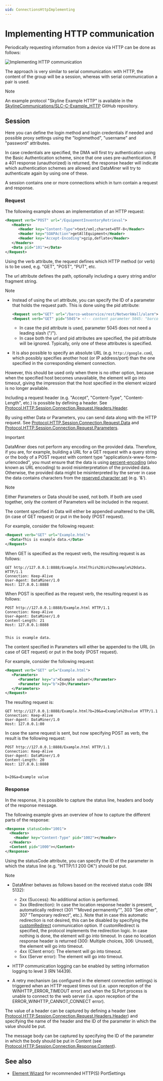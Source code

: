 ```yaml
---
uid: ConnectionsHttpImplementing
---
```


# Implementing HTTP communication

Periodically requesting information from a device via HTTP can be done as follows:

![Implementing HTTP communication](~/develop/images/Connection_Types_-_HTTP_Session_Building_Blocks.svg)

The approach is very similar to serial communication: with HTTP, the content of the group will be a session, whereas with serial communication a pair is used.

> [!NOTE]
> An example protocol "Skyline Example HTTP" is available in the [SkylineCommunications/SLC-C-Example_HTTP](https://github.com/SkylineCommunications/SLC-C-Example_HTTP) GitHub repository.

## Session

Here you can define the login method and login credentials if needed and possible proxy settings using the "loginmethod", "username" and "password" attributes.

In case credentials are specified, the DMA will first try authentication using the Basic Authentication scheme, since that one uses pre-authentication. If a 401 response (unauthorized) is returned, the response header will indicate which authentication schemes are allowed and DataMiner will try to authenticate again by using one of these.

A session contains one or more connections which in turn contain a request and response.

### Request

The following example shows an implementation of an HTTP request:

```xml
<Request verb="POST" url="/EquipmentInventoryRetrieval">
   <Headers>
      <Header key="Content-Type">text/xml;charset=UTF-8</Header>
      <Header key="SOAPAction">getAllEquipment</Header>
      <Header key="Accept-Encoding">gzip,deflate</Header>
   </Headers>
   <Data pid="101"></Data>
</Request>
```

Using the verb attribute, the request defines which HTTP method (or verb) is to be used, e.g. "GET", "POST", "PUT", etc.

The url attribute defines the path, optionally including a query string and/or fragment string.

> [!NOTE]
>
> - Instead of using the url attribute, you can specify the ID of a parameter that holds the request path. This is done using the pid attribute:
>
>   ```xml
>   <Request verb="GET" url="/barco-webservice/rest/NetworkWall/alarm">
>   <Request verb="GET" pid="5045"> <!-- content parameter 5045: "barco-webservice/rest/NetworkWall/alarm" -->
>   ```
>
>   - In case the pid attribute is used, parameter 5045 does not need a leading slash ("/").
>   - In case both the url and pid attributes are specified, the pid attribute will be ignored. Typically, only one of these attributes is specified.
>
> - It is also possible to specify an absolute URL (e.g. `http://google.com`), which possibly specifies another host (or IP address/port) than the one specified in the corresponding element connection.

However, this should be used only when there is no other option, because when the specified host becomes unavailable, the element will go into timeout, giving the impression that the host specified in the element wizard is no longer available.

Including a request header (e.g. "Accept", "Content-Type", "Content-Length", etc.) is possible by defining a header. See [Protocol.HTTP.Session.Connection.Request.Headers.Header](xref:Protocol.HTTP.Session.Connection.Request.Headers.Header).

By using either Data or Parameters, you can send data along with the HTTP request. See [Protocol.HTTP.Session.Connection.Request.Data](xref:Protocol.HTTP.Session.Connection.Request.Data) and [Protocol.HTTP.Session.Connection.Request.Parameters](xref:Protocol.HTTP.Session.Connection.Request.Parameters).

> [!IMPORTANT]
> DataMiner does not perform any encoding on the provided data. Therefore, if you are, for example, building a URL for a GET request with a query string or the body of a POST request with content type "application/x-www-form-urlencoded", you must ensure that the data is using [percent-encoding](https://datatracker.ietf.org/doc/html/rfc3986#section-2.1) (also known as URL encoding) to avoid misinterpretation of the provided data. Otherwise, the provided data might be misinterpreted by the server in case the data contains characters from the [reserved character set](https://datatracker.ietf.org/doc/html/rfc3986#section-2.2) (e.g. '&amp;').

> [!NOTE]
> Either Parameters or Data should be used, not both. If both are used together, only the content of Parameters will be included in the request.

The content specified in Data will either be appended unaltered to the URL (in case of GET request) or put in the body (POST request).

For example, consider the following request:

```xml
<Request verb="GET" url="Example.html">
  <Data>This is example data.</Data>
</Request>
```

When GET is specified as the request verb, the resulting request is as follows:

```
GET http://127.0.0.1:8888/Example.htmlThis%20is%20example%20data. HTTP/1.1
Connection: Keep-Alive
User-Agent: DataMiner/1.0
Host: 127.0.0.1:8888
```

When POST is specified as the request verb, the resulting request is as follows:

```
POST http://127.0.0.1:8888/Example.html HTTP/1.1
Connection: Keep-Alive
User-Agent: DataMiner/1.0
Content-Length: 21
Host: 127.0.0.1:8888


This is example data.
```

The content specified in Parameters will either be appended to the URL (in case of GET request) or put in the body (POST request).

For example, consider the following request:

```xml
<Request verb="GET" url="Example.html">
   <Parameters>
      <Parameter key="a">Example value!</Parameter>
      <Parameter key="b">20</Parameter>
   </Parameters>
</Request>
```

The resulting request is:

```
GET http://127.0.0.1:8888/Example.html?b=20&a=Example%20value HTTP/1.1
Connection: Keep-Alive
User-Agent: DataMiner/1.0
Host: 127.0.0.1:80
```

In case the same request is sent, but now specifying POST as verb, the result is the following request:

```
POST http://127.0.0.1:8888/Example.html HTTP/1.1
Connection: Keep-Alive
User-Agent: DataMiner/1.0
Content-Length: 20
Host: 127.0.0.1:8888
 

b=20&a=Example value
```

### Response

In the response, it is possible to capture the status line, headers and body of the response message.

The following example gives an overview of how to capture the different parts of the response:

```xml
<Response statusCode="1001">
  <Headers>
    <Header key="Content-Type" pid="1002"></Header>
  </Headers>
  <Content pid="1000"></Content>
</Response>
```

Using the statusCode attribute, you can specify the ID of the parameter in which the status line (e.g. "HTTP/1.1 200 OK") should be put.

> [!NOTE]
>
> - DataMiner behaves as follows based on the received status code (RN 5132):
>
>   - 2xx (Success): No additional action is performed.
>   - 3xx (Redirection): In case the location response header is present, automatically redirect (301 ""Moved permanently"", 303 "See other", 307 "Temporary redirect", etc.). Note that in case this automatic redirection is not desired, this can be disabled by specifying the [customRedirect](xref:Protocol.Type-communicationOptions#customredirect) communication option. If customRedirect is specified, the protocol implements the redirection logic. In case nothing is done, the element will go into timeout. In case no location response header is returned (300: Multiple choices, 306: Unused), the element will go into timeout.
>   - 4xx (Client error): The element will go into timeout.
>   - 5xx (Server error): The element will go into timeout.
>
> - HTTP communication logging can be enabled by setting information logging to level 3 (RN 14439).
> - A retry mechanism (as configured in the element connection settings) is triggered when an HTTP request times out (i.e. upon reception of the WINHTTP_ERROR_TIMEOUT error) and when the SLPort process is unable to connect to the web server (i.e. upon reception of the ERROR_WINHTTP_CANNOT_CONNECT error).<!-- RN 13111 -->

The value of a header can be captured by defining a header (see [Protocol.HTTP.Session.Connection.Request.Headers.Header](xref:Protocol.HTTP.Session.Connection.Request.Headers.Header)) and specifying the name of the header and the ID of the parameter in which the value should be put.

The message body can be captured by specifying the ID of the parameter in which the body should be put in Content (see [Protocol.HTTP.Session.Connection.Response.Content](xref:Protocol.HTTP.Session.Connection.Response.Content)).

## See also

- [Element Wizard](xref:ConnectionsIntroduction#element-wizard) for recommended HTTP(S) PortSettings
